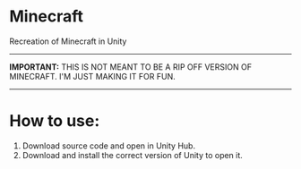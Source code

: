 # Minecraft
Recreation of Minecraft in Unity
***
**IMPORTANT:** THIS IS NOT MEANT TO BE A RIP OFF VERSION OF MINECRAFT. I'M JUST MAKING IT FOR FUN. 
***
# How to use: 
1. Download source code and open in Unity Hub. 
2. Download and install the correct version of Unity to open it. 
